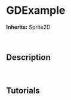# GDExample

**Inherits:** Sprite2D

&nbsp;&nbsp;&nbsp;&nbsp;
## Description 

&nbsp;&nbsp;&nbsp;&nbsp;
## Tutorials 

	